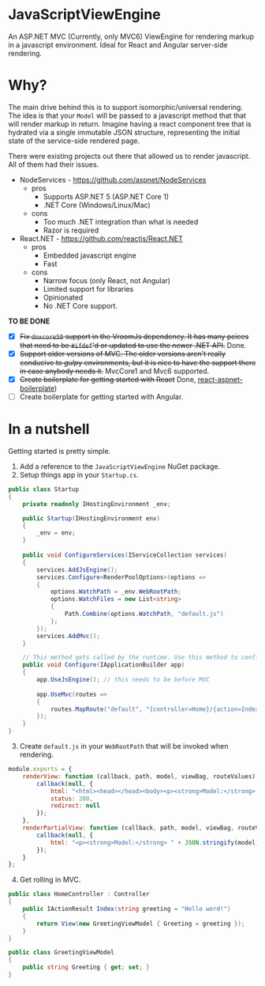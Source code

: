 # JavaScriptViewEngine

An ASP.NET MVC (Currently, only MVC6) ViewEngine for rendering markup in a javascript environment. Ideal for React and Angular server-side rendering.

# Why?

The main drive behind this is to support isomorphic/universal rendering. The idea is that your ```Model``` will be passed to a javascript method that that will render markup in return. Imagine having a react component tree that is hydrated via a single immutable JSON structure, representing the initial state of the service-side rendered page.

There were existing projects out there that allowed us to render javascript. All of them had their issues.

- NodeServices - https://github.com/aspnet/NodeServices
  - pros
    - Supports ASP.NET 5 (ASP.NET Core 1)
    - .NET Core (Windows/Linux/Mac)
  - cons
    - Too much .NET integration than what is needed
    - Razor is required
- React.NET - https://github.com/reactjs/React.NET
  - pros
    - Embedded javascript engine
    - Fast
  - cons
    - Narrow focus (only React, not Angular)
    - Limited support for libraries
    - Opinionated
    - No .NET Core support.

**TO BE DONE**
- [X] ~~Fix ```dnxcore50``` support in the VroomJs dependency. It has many peices that need to be ```#ifdef```'d or updated to use the newer .NET API.~~ Done.
- [X] ~~Support older versions of MVC. The older versions aren't really conducive to *gulp*y environments, but it is nice to have the support there in case anybody needs it.~~ MvcCore1 and Mvc6 supported.
- [X] ~~Create boilerplate for getting started with React~~ Done, [react-aspnet-boilerplate](react-aspnet-boilerplate))
- [ ] Create boilerplate for getting started with Angular.

# In a nutshell

Getting started is pretty simple.

1. Add a reference to the ```JavaScriptViewEngine``` NuGet package.
2. Setup things app in your ```Startup.cs```.
```c#
public class Startup
{
    private readonly IHostingEnvironment _env;

    public Startup(IHostingEnvironment env)
    {
        _env = env;
    }
        
    public void ConfigureServices(IServiceCollection services)
    {
        services.AddJsEngine();
        services.Configure<RenderPoolOptions>(options =>
        {
            options.WatchPath = _env.WebRootPath;
            options.WatchFiles = new List<string>
            {
                Path.Combine(options.WatchPath, "default.js")
            };
        });
        services.AddMvc();
    }

    // This method gets called by the runtime. Use this method to configure the HTTP request pipeline.
    public void Configure(IApplicationBuilder app)
    {
        app.UseJsEngine(); // this needs to be before MVC
            
        app.UseMvc(routes =>
        {
            routes.MapRoute("default", "{controller=Home}/{action=Index}/{id?}");
        });
    }
}
```
3. Create ```default.js``` in your ```WebRootPath``` that will be invoked when rendering.
```javascript
module.exports = {
    renderView: function (callback, path, model, viewBag, routeValues) {
        callback(null, {
            html: "<html><head></head><body><p><strong>Model:</strong> " + JSON.stringify(model) + "</p><p><strong>ViewBag:</strong> " + JSON.stringify(viewBag) + "</p></body>",
            status: 200,
            redirect: null
        });
    },
    renderPartialView: function (callback, path, model, viewBag, routeValues) {
        callback(null, {
            html: "<p><strong>Model:</strong> " + JSON.stringify(model) + "</p><p><strong>ViewBag:</strong> " + JSON.stringify(viewBag) + "</p>"
        });
    }
};
```
4. Get rolling in MVC.
```c#
public class HomeController : Controller
{
    public IActionResult Index(string greeting = "Hello word!")
    {
        return View(new GreetingViewModel { Greeting = greeting });
    }
}

public class GreetingViewModel
{
    public string Greeting { get; set; }
}
```
